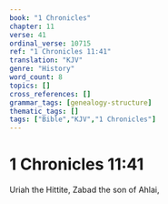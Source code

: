 ```yaml
---
book: "1 Chronicles"
chapter: 11
verse: 41
ordinal_verse: 10715
ref: "1 Chronicles 11:41"
translation: "KJV"
genre: "History"
word_count: 8
topics: []
cross_references: []
grammar_tags: [genealogy-structure]
thematic_tags: []
tags: ["Bible","KJV","1 Chronicles"]
---
```


# 1 Chronicles 11:41

Uriah the Hittite, Zabad the son of Ahlai,
